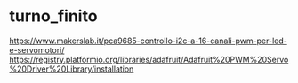 # turno_finito

https://www.makerslab.it/pca9685-controllo-i2c-a-16-canali-pwm-per-led-e-servomotori/
https://registry.platformio.org/libraries/adafruit/Adafruit%20PWM%20Servo%20Driver%20Library/installation
